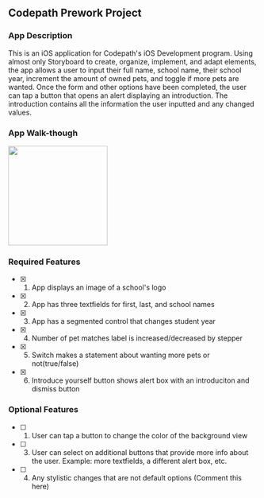 ## Codepath Prework Project

### App Description
This is an iOS application for Codepath's iOS Development program. Using almost only Storyboard to create, organize, implement, and adapt elements, the app allows a user to input their full name, school name, their school year, increment the amount of owned pets, and toggle if more pets are wanted. Once the form and other options have been completed, the user can tap a button that opens an alert displaying an introduction. The introduction contains all the information the user inputted and any changed values.

### App Walk-though
<img src="https://media.giphy.com/media/afJkh0bx0lCa8GtJVP/giphy.gif" width=200><br>

### Required Features

- [x] 1. App displays an image of a school's logo
- [x] 2. App has three textfields for first, last, and school names
- [x] 3. App has a segmented control that changes student year
- [x] 4. Number of pet matches label is increased/decreased by stepper
- [x] 5. Switch makes a statement about wanting more pets or not(true/false) 
- [x] 6. Introduce yourself button shows alert box with an introduciton and dismiss button

### Optional Features

- [ ] 1. User can tap a button to change the color of the background view
- [ ] 3. User can select on additional buttons that provide more info about the user. Example: more textfields, a different alert box, etc.
- [ ] 4. Any stylistic changes that are not default options (Comment this here)
